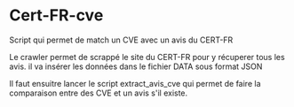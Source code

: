 # Cert-FR-cve
Script qui permet de match un CVE avec un avis du CERT-FR

Le crawler permet de scrappé le site du CERT-FR pour y récuperer tous les avis. 
il va insérer les données dans le fichier DATA sous format JSON

Il faut ensuitre lancer le script extract_avis_cve qui permet de faire la comparaison entre des CVE et un avis s'il existe.

